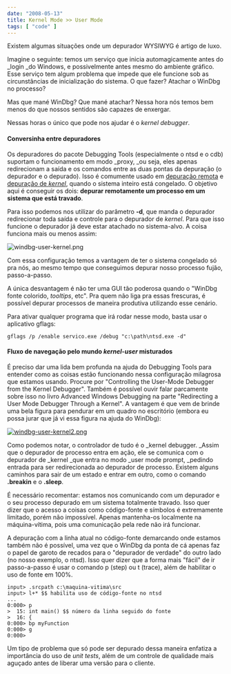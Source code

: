 ```yaml
---
date: "2008-05-13"
title: Kernel Mode >> User Mode
tags: [ "code" ]
---
```

Existem algumas situações onde um depurador WYSIWYG é artigo de luxo.

Imagine o seguinte: temos um serviço que inicia automagicamente antes do _login _do Windows, e possivelmente antes mesmo do ambiente gráfico. Esse serviço tem algum problema que impede que ele funcione sob as circunstâncias de inicialização do sistema. O que fazer?  Atachar o WinDbg no processo?

Mas que mané WinDbg? Que mané atachar? Nessa hora nós temos bem menos do que nossos sentidos são capazes de enxergar.

Nessas horas o único que pode nos ajudar é o _kernel debugger_.

#### Conversinha entre depuradores

Os depuradores do pacote Debugging Tools (especialmente o ntsd e o cdb) suportam o funcionamento em modo _proxy, _ou seja, eles apenas redirecionam a saída e os comandos entre as duas pontas da depuração (o depurador e o depurado). Isso é comumente usado em [depuração remota](/windbg-a-distancia) e [depuração de _kernel_](http://www.driverentry.com.br), quando o sistema inteiro está congelado. O objetivo aqui é conseguir os dois: **depurar remotamente um processo em um sistema que está travado**.

Para isso podemos nos utilizar do parâmetro **-d**, que manda o depurador redirecionar toda saída e controle para o depurador de _kernel_. Para que isso funcione o depurador já deve estar atachado no sistema-alvo. A coisa funciona mais ou menos assim:

![windbg-user-kernel.png](/images/Z0T9Ovv.png)

Com essa configuração temos a vantagem de ter o sistema congelado só pra nós, ao mesmo tempo que conseguimos depurar nosso processo fujão, passo-a-passo.

A única desvantagem é não ter uma GUI tão poderosa quando o "WinDbg fonte colorido, _tooltips_, etc". Pra quem não liga pra essas frescuras, é possível depurar processos de maneira produtiva utilizando esse cenário.

Para ativar qualquer programa que irá rodar nesse modo, basta usar o aplicativo gflags:

    
    gflags /p /enable servico.exe /debug "c:\path\ntsd.exe -d"

#### Fluxo de navegação pelo mundo _kernel-user_ misturados

É preciso dar uma lida bem profunda na ajuda do Debugging Tools para entender como as coisas estão funcionando nessa configuração milagrosa que estamos usando. Procure por "Controlling the User-Mode Debugger from the Kernel Debugger". Também é possível ouvir falar parcamente sobre isso no livro Advanced Windows Debugging na parte "Redirecting a User Mode Debugger Through a Kernel". A vantagem é que vem de brinde uma bela figura para pendurar em um quadro no escritório (embora eu possa jurar que já vi essa figura na ajuda do WinDbg):

[![windbg-user-kernel2.png](/images/uoSORwm.png)](/images/uoSORwm.png)

Como podemos notar, o controlador de tudo é o _kernel debugger. _Assim que o depurador de processo entra em ação, ele se comunica com o depurador de _kernel _que entra no modo _user mode prompt, _pedindo entrada para ser redirecionada ao depurador de processo. Existem alguns caminhos para sair de um estado e entrar em outro, como o comando **.breakin** e o **.sleep**.

É necessário recomentar: estamos nos comunicando com um depurador e o seu processo depurado em um sistema totalmente travado. Isso quer dizer que o acesso a coisas como código-fonte e símbolos é extremamente limitado, porém não impossível. Apenas mantenha-os localmente na máquina-vítima, pois uma comunicação pela rede não irá funcionar.

A depuração com a linha atual no código-fonte demarcando onde estamos também não é possível, uma vez que o WinDbg da ponta de cá apenas faz o papel de garoto de recados para o "depurador de verdade" do outro lado (no nosso exemplo, o ntsd). Isso quer dizer que a forma mais "fácil" de ir passo-a-passo é usar o comando p (step) ou t (trace), além de habilitar o uso de fonte em 100%.

    
    input> .srcpath c:\maquina-vitima\src
    input> l+* $$ habilita uso de código-fonte no ntsd
    ...
    0:000> p
    >  15: int main() $$ número da linha seguido do fonte
    >  16: {
    0:000> bp myFunction
    0:000> g
    0:000>

Um tipo de problema que só pode ser depurado dessa maneira enfatiza a importância do uso de _unit tests_, além de um controle de qualidade mais aguçado antes de liberar uma versão para o cliente.
